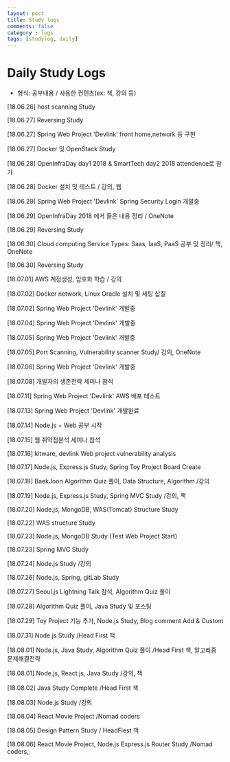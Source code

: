 ```yaml
---
layout: post
title: Study logs
comments: false
category : logs
tags: [studylog, daily]
---
```

# Daily Study Logs
* 형식: 공부내용 / 사용한 컨텐츠(ex: 책, 강의 등)

[18.06.26] host scanning Study

[18.06.27] Reversing Study

[18.06.27] Spring Web Project 'Devlink' front home,network 등 구현

[18.06.27] Docker 및 OpenStack Study 

[18.06.28] OpenInfraDay day1 2018 & SmartTech day2 2018 attendence로 참가

[18.06.28] Docker 설치 및 테스트 / 강의, 웹

[18.06.29] Spring Web Project 'Devlink' Spring Security Login 개발중

[18.06.29] OpenInfraDay 2018 에서 들은 내용 정리 / OneNote

[18.06.29] Reversing Study

[18.06.30] Cloud computing Service Types: Saas, IaaS, PaaS 공부 및 정리/ 책, OneNote

[18.06.30] Reversing Study

[18.07.01] AWS 계정생성, 암호화 학습 / 강의

[18.07.02] Docker network, Linux Oracle 설치 및 세팅 삽질

[18.07.02] Spring Web Project 'Devlink' 개발중

[18.07.04] Spring Web Project 'Devlink' 개발중

[18.07.05] Spring Web Project 'Devlink' 개발중

[18.07.05] Port Scanning, Vulnerability scanner Study/ 강의, OneNote

[18.07.06] Spring Web Project 'Devlink' 개발중

[18.07.08] 개발자의 생존전략 세미나 참석

[18.07.11] Spring Web Project 'Devlink' AWS 배포 테스트

[18.07.13] Spring Web Project 'Devlink' 개발완료

[18.07.14] Node.js + Web 공부 시작

[18.07.15] 웹 취약점분석 세미나 참석

[18.07.16] kitware, devlink Web project vulnerability analysis 

[18.07.17] Node.js, Express.js Study, Spring Toy Project Board Create

[18.07.18] BaekJoon Algorithm Quiz 풀이, Data Structure, Algorithm /강의

[18.07.19] Node.js, Express.js Study, Spring MVC Study /강의, 책

[18.07.20] Node.js, MongoDB, WAS(Tomcat) Structure Study

[18.07.22] WAS structure Study

[18.07.23] Node.js, MongoDB Study (Test Web Project Start)

[18.07.23] Spring MVC Study

[18.07.24] Node.js Study /강의

[18.07.26] Node.js, Spring, gitLab Study

[18.07.27] Seoul.js Lightning Talk 참석, Algorithm Quiz 풀이

[18.07.28] Algorithm Quiz 풀이, Java Study 및 포스팅

[18.07.29] Toy Project 기능 추가, Node.js Study, Blog comment Add & Custom

[18.07.31] Node.js Study /Head First 책

[18.08.01] Node.js, Java Study, Algorithm Quiz 풀이 /Head First 책, 알고리즘 문제해결전략

[18.08.01] Node.js, React.js, Java Study /강의, 책

[18.08.02] Java Study Complete /Head First 책

[18.08.03] Node.js Study /강의

[18.08.04] React Movie Project /Nomad coders

[18.08.05] Design Pattern Study / HeadFiest 책

[18.08.06] React Movie Project, Node.js Express.js Router Study /Nomad coders, 


